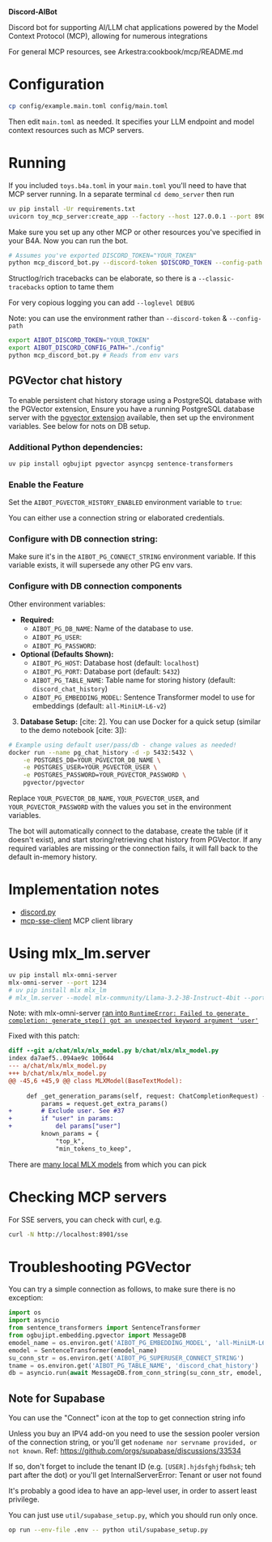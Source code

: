 **Discord-AIBot**

Discord bot for supporting AI/LLM chat applications powered by the Model Context Protocol (MCP), allowing for numerous integrations

For general MCP resources, see Arkestra:cookbook/mcp/README.md

# Configuration

```sh
cp config/example.main.toml config/main.toml
```

Then edit `main.toml` as needed. It specifies your LLM endpoint and model context resources such as MCP servers.

# Running

If you included `toys.b4a.toml` in your `main.toml` you'll need to have that MCP server running. In a separate terminal `cd demo_server` then run

```sh
uv pip install -Ur requirements.txt
uvicorn toy_mcp_server:create_app --factory --host 127.0.0.1 --port 8902
```

Make sure you set up any other MCP or other resources you've specified in your B4A. Now you can run the bot.

```sh
# Assumes you've exported DISCORD_TOKEN="YOUR_TOKEN"
python mcp_discord_bot.py --discord-token $DISCORD_TOKEN --config-path config
```

Structlog/rich tracebacks can be elaborate, so there is a `--classic-tracebacks` option to tame them

For very copious logging you can add `--loglevel DEBUG`

Note: you can use the environment rather than `--discord-token` & `--config-path`

```sh
export AIBOT_DISCORD_TOKEN="YOUR_TOKEN"
export AIBOT_DISCORD_CONFIG_PATH="./config"
python mcp_discord_bot.py # Reads from env vars
```

## PGVector chat history

To enable persistent chat history storage using a PostgreSQL database with the PGVector extension, Ensure you have a running PostgreSQL database server with the [pgvector extension](https://github.com/pgvector/pgvector) available, then set up the environment variables. See below for nots on DB setup.

### Additional Python dependencies:

```sh
uv pip install ogbujipt pgvector asyncpg sentence-transformers
```

### Enable the Feature

Set the `AIBOT_PGVECTOR_HISTORY_ENABLED` environment variable to `true`:

You can either use a connection string or elaborated credentials.

### Configure with DB connection string:

Make sure it's in the `AIBOT_PG_CONNECT_STRING` environment variable. If this variable exists, it will supersede any other PG env vars.

### Configure with DB connection components

Other environment variables:

* **Required:**
    * `AIBOT_PG_DB_NAME`: Name of the database to use.
    * `AIBOT_PG_USER`:
    * `AIBOT_PG_PASSWORD`:
* **Optional (Defaults Shown):**
    * `AIBOT_PG_HOST`: Database host (default: `localhost`)
    * `AIBOT_PG_PORT`: Database port (default: `5432`)
    * `AIBOT_PG_TABLE_NAME`: Table name for storing history (default: `discord_chat_history`)
    * `AIBOT_PG_EMBEDDING_MODEL`: Sentence Transformer model to use for embeddings (default: `all-MiniLM-L6-v2`)

3.  **Database Setup:** [cite: 2]. You can use Docker for a quick setup (similar to the demo notebook [cite: 3]):

```sh
# Example using default user/pass/db - change values as needed!
docker run --name pg_chat_history -d -p 5432:5432 \
    -e POSTGRES_DB=YOUR_PGVECTOR_DB_NAME \
    -e POSTGRES_USER=YOUR_PGVECTOR_USER \
    -e POSTGRES_PASSWORD=YOUR_PGVECTOR_PASSWORD \
    pgvector/pgvector
```

Replace `YOUR_PGVECTOR_DB_NAME`, `YOUR_PGVECTOR_USER`, and `YOUR_PGVECTOR_PASSWORD` with the values you set in the environment variables.

The bot will automatically connect to the database, create the table (if it doesn't exist), and start storing/retrieving chat history
from PGVector. If any required variables are missing or the connection fails, it will fall back to the default in-memory history.


# Implementation notes

* [discord.py](https://github.com/Rapptz/discord.py)
* [mcp-sse-client](https://github.com/zanetworker/mcp-sse-client-python) MCP client library

# Using mlx_lm.server

```sh
uv pip install mlx-omni-server
mlx-omni-server --port 1234
# uv pip install mlx mlx_lm
# mlx_lm.server --model mlx-community/Llama-3.2-3B-Instruct-4bit --port 1234
```

Note: with mlx-omni-server [ran into `RuntimeError: Failed to generate completion: generate_step() got an unexpected keyword argument 'user'`](https://github.com/madroidmaq/mlx-omni-server/issues/37)

Fixed with this patch:

```diff
diff --git a/chat/mlx/mlx_model.py b/chat/mlx/mlx_model.py
index da7aef5..094ae9c 100644
--- a/chat/mlx/mlx_model.py
+++ b/chat/mlx/mlx_model.py
@@ -45,6 +45,9 @@ class MLXModel(BaseTextModel):
 
     def _get_generation_params(self, request: ChatCompletionRequest) -> Dict[str, Any]:
         params = request.get_extra_params()
+        # Exclude user. See #37
+        if "user" in params:
+            del params["user"]
         known_params = {
             "top_k",
             "min_tokens_to_keep",
```

There are [many local MLX models](https://huggingface.co/mlx-community) from which you can pick

# Checking MCP servers

For SSE servers, you can check with curl, e.g.

```sh
curl -N http://localhost:8901/sse
```

# Troubleshooting PGVector

You can try a simple connection as follows, to make sure there is no exception:

```py
import os
import asyncio
from sentence_transformers import SentenceTransformer
from ogbujipt.embedding.pgvector import MessageDB
emodel_name = os.environ.get('AIBOT_PG_EMBEDDING_MODEL', 'all-MiniLM-L6-v2')
emodel = SentenceTransformer(emodel_name)
su_conn_str = os.environ.get('AIBOT_PG_SUPERUSER_CONNECT_STRING')
tname = os.environ.get('AIBOT_PG_TABLE_NAME', 'discord_chat_history')
db = asyncio.run(await MessageDB.from_conn_string(su_conn_str, emodel, tname))
```

## Note for Supabase

You can use the "Connect" icon at the top to get connection string info

Unless you buy an IPV4 add-on you need to use the session pooler version of the connection string,
or you'll get `nodename nor servname provided, or not known`. Ref: https://github.com/orgs/supabase/discussions/33534

If so, don't forget to include the tenant ID (e.g. `[USER].hjdsfghjfbdhsk`; teh part after the dot) or you'll get InternalServerError: Tenant or user not found

It's probably a good idea to have an app-level user, in order to assert least privilege.

You can just use `util/supabase_setup.py`, which you should run only once.

```sh
op run --env-file .env -- python util/supabase_setup.py
```
